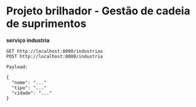 # Projeto brilhador - Gestão de cadeia de suprimentos


**serviço industria**

```
GET http://localhost:8080/industrias
POST http://localhost:8080/industria

Payload:

{
  "nome": "..."
  "tipo": "..."
  "cidade": "..."
}
```